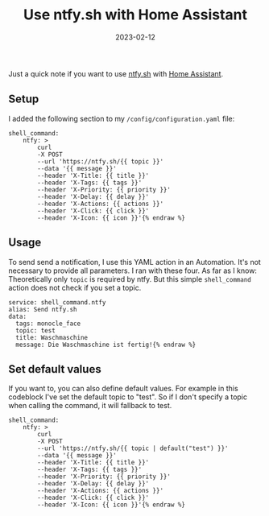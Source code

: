 ﻿---
aliases:
    - ntfy-sh-with-homeassistant
slug: ntfy-sh-with-homeassistant
title: "Use ntfy.sh with Home Assistant"
date: 2023-02-12
contenttags: [homeassistant, home assistant, ntfy.sh, notification]
---
Just a quick note if you want to use [ntfy.sh](https://ntfy.sh) with [Home Assistant](https://www.home-assistant.io/).

## Setup

I added the following section to my `/config/configuration.yaml` file:

```yaml{% raw %}
shell_command:
    ntfy: >
        curl
        -X POST
        --url 'https://ntfy.sh/{{ topic }}'
        --data '{{ message }}'
        --header 'X-Title: {{ title }}'
        --header 'X-Tags: {{ tags }}'
        --header 'X-Priority: {{ priority }}'
        --header 'X-Delay: {{ delay }}'
        --header 'X-Actions: {{ actions }}'
        --header 'X-Click: {{ click }}'
        --header 'X-Icon: {{ icon }}'{% endraw %}
```

## Usage

To send send a notification, I use this YAML action in an Automation. It's not necessary to provide all parameters. I ran with these four. As far as I know: Theoretically only `topic` is required by ntfy. But this simple `shell_command` action does not check if you set a topic.

```yaml{% raw %}
service: shell_command.ntfy
alias: Send ntfy.sh
data:
  tags: monocle_face
  topic: test
  title: Waschmaschine
  message: Die Waschmaschine ist fertig!{% endraw %}
```

## Set default values

If you want to, you can also define default values. For example in this codeblock I've set the default topic to "test".
So if I don't specify a topic when calling the command, it will fallback to test.

```yaml{% raw %}
shell_command:
    ntfy: >
        curl
        -X POST
        --url 'https://ntfy.sh/{{ topic | default("test") }}'
        --data '{{ message }}'
        --header 'X-Title: {{ title }}'
        --header 'X-Tags: {{ tags }}'
        --header 'X-Priority: {{ priority }}'
        --header 'X-Delay: {{ delay }}'
        --header 'X-Actions: {{ actions }}'
        --header 'X-Click: {{ click }}'
        --header 'X-Icon: {{ icon }}'{% endraw %}
```

